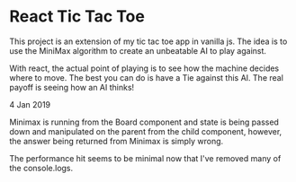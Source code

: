 # React Tic Tac Toe

This project is an extension of my tic tac toe app in vanilla js.  The idea is to 
use the MiniMax algorithm to create an unbeatable AI to play against.

With react, the actual point of playing is to see how the machine decides where
to move.  The best you can do is have a Tie against this AI.  The real payoff
is seeing how an AI thinks!


4 Jan 2019

Minimax is running from the Board component and state is being passed down and 
manipulated on the parent from the child component, however, the answer being
returned from Minimax is simply wrong.

The performance hit seems to be minimal now that I've removed many of the console.logs.
